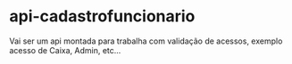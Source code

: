 # api-cadastrofuncionario
Vai ser um api montada para trabalha com validação de acessos, exemplo acesso de Caixa, Admin, etc...
